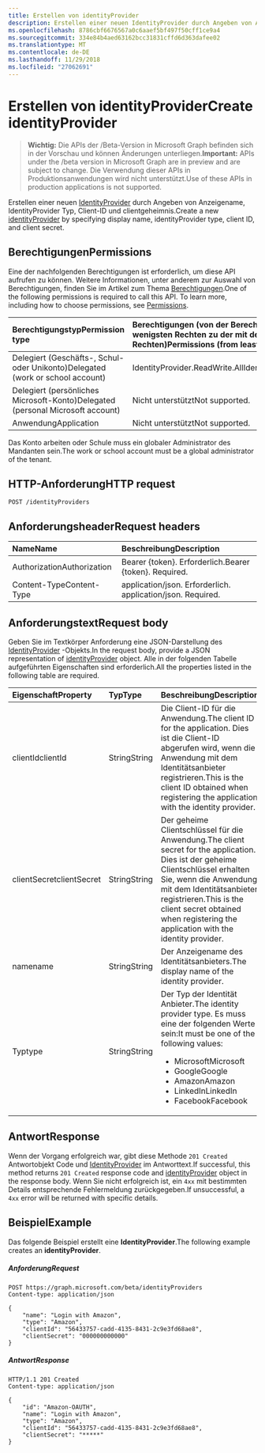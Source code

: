```yaml
---
title: Erstellen von identityProvider
description: Erstellen einer neuen IdentityProvider durch Angeben von Anzeigename, IdentityProvider Typ, Client-ID und clientgeheimnis.
ms.openlocfilehash: 8786cbf6676567a0c6aaef5bf497f50cff1ce9a4
ms.sourcegitcommit: 334e84b4aed63162bcc31831cffd6d363dafee02
ms.translationtype: MT
ms.contentlocale: de-DE
ms.lasthandoff: 11/29/2018
ms.locfileid: "27062691"
---
```

# <a name="create-identityprovider"></a><span data-ttu-id="bf211-103">Erstellen von identityProvider</span><span class="sxs-lookup"><span data-stu-id="bf211-103">Create identityProvider</span></span>

> <span data-ttu-id="bf211-104">**Wichtig:** Die APIs der /Beta-Version in Microsoft Graph befinden sich in der Vorschau und können Änderungen unterliegen.</span><span class="sxs-lookup"><span data-stu-id="bf211-104">**Important:** APIs under the /beta version in Microsoft Graph are in preview and are subject to change.</span></span> <span data-ttu-id="bf211-105">Die Verwendung dieser APIs in Produktionsanwendungen wird nicht unterstützt.</span><span class="sxs-lookup"><span data-stu-id="bf211-105">Use of these APIs in production applications is not supported.</span></span>

<span data-ttu-id="bf211-106">Erstellen einer neuen [IdentityProvider](../resources/identityprovider.md) durch Angeben von Anzeigename, IdentityProvider Typ, Client-ID und clientgeheimnis.</span><span class="sxs-lookup"><span data-stu-id="bf211-106">Create a new [identityProvider](../resources/identityprovider.md) by specifying display name, identityProvider type, client ID, and client secret.</span></span>

## <a name="permissions"></a><span data-ttu-id="bf211-107">Berechtigungen</span><span class="sxs-lookup"><span data-stu-id="bf211-107">Permissions</span></span>

<span data-ttu-id="bf211-p102">Eine der nachfolgenden Berechtigungen ist erforderlich, um diese API aufrufen zu können. Weitere Informationen, unter anderem zur Auswahl von Berechtigungen, finden Sie im Artikel zum Thema [Berechtigungen](/graph/permissions-reference).</span><span class="sxs-lookup"><span data-stu-id="bf211-p102">One of the following permissions is required to call this API. To learn more, including how to choose permissions, see [Permissions](/graph/permissions-reference).</span></span>

|<span data-ttu-id="bf211-110">Berechtigungstyp</span><span class="sxs-lookup"><span data-stu-id="bf211-110">Permission type</span></span>      | <span data-ttu-id="bf211-111">Berechtigungen (von der Berechtigung mit den wenigsten Rechten zu der mit den meisten Rechten)</span><span class="sxs-lookup"><span data-stu-id="bf211-111">Permissions (from least to most privileged)</span></span>              |
|:--------------------|:---------------------------------------------------------|
|<span data-ttu-id="bf211-112">Delegiert (Geschäfts-, Schul- oder Unikonto)</span><span class="sxs-lookup"><span data-stu-id="bf211-112">Delegated (work or school account)</span></span>|<span data-ttu-id="bf211-113">IdentityProvider.ReadWrite.All</span><span class="sxs-lookup"><span data-stu-id="bf211-113">IdentityProvider.ReadWrite.All</span></span>|
|<span data-ttu-id="bf211-114">Delegiert (persönliches Microsoft-Konto)</span><span class="sxs-lookup"><span data-stu-id="bf211-114">Delegated (personal Microsoft account)</span></span>| <span data-ttu-id="bf211-115">Nicht unterstützt</span><span class="sxs-lookup"><span data-stu-id="bf211-115">Not supported.</span></span>|
|<span data-ttu-id="bf211-116">Anwendung</span><span class="sxs-lookup"><span data-stu-id="bf211-116">Application</span></span>|<span data-ttu-id="bf211-117">Nicht unterstützt</span><span class="sxs-lookup"><span data-stu-id="bf211-117">Not supported.</span></span>|

<span data-ttu-id="bf211-118">Das Konto arbeiten oder Schule muss ein globaler Administrator des Mandanten sein.</span><span class="sxs-lookup"><span data-stu-id="bf211-118">The work or school account must be a global administrator of the tenant.</span></span>

## <a name="http-request"></a><span data-ttu-id="bf211-119">HTTP-Anforderung</span><span class="sxs-lookup"><span data-stu-id="bf211-119">HTTP request</span></span>

<!-- { "blockType": "ignored" } -->
```http
POST /identityProviders
```

## <a name="request-headers"></a><span data-ttu-id="bf211-120">Anforderungsheader</span><span class="sxs-lookup"><span data-stu-id="bf211-120">Request headers</span></span>

|<span data-ttu-id="bf211-121">Name</span><span class="sxs-lookup"><span data-stu-id="bf211-121">Name</span></span>|<span data-ttu-id="bf211-122">Beschreibung</span><span class="sxs-lookup"><span data-stu-id="bf211-122">Description</span></span>|
|:---------------|:----------|
|<span data-ttu-id="bf211-123">Authorization</span><span class="sxs-lookup"><span data-stu-id="bf211-123">Authorization</span></span>|<span data-ttu-id="bf211-p103">Bearer {token}. Erforderlich.</span><span class="sxs-lookup"><span data-stu-id="bf211-p103">Bearer {token}. Required.</span></span>|
|<span data-ttu-id="bf211-126">Content-Type</span><span class="sxs-lookup"><span data-stu-id="bf211-126">Content-Type</span></span>|<span data-ttu-id="bf211-p104">application/json. Erforderlich. </span><span class="sxs-lookup"><span data-stu-id="bf211-p104">application/json. Required.</span></span>|

## <a name="request-body"></a><span data-ttu-id="bf211-129">Anforderungstext</span><span class="sxs-lookup"><span data-stu-id="bf211-129">Request body</span></span>

<span data-ttu-id="bf211-130">Geben Sie im Textkörper Anforderung eine JSON-Darstellung des [IdentityProvider](../resources/identityprovider.md) -Objekts.</span><span class="sxs-lookup"><span data-stu-id="bf211-130">In the request body, provide a JSON representation of [identityProvider](../resources/identityprovider.md) object.</span></span> <span data-ttu-id="bf211-131">Alle in der folgenden Tabelle aufgeführten Eigenschaften sind erforderlich.</span><span class="sxs-lookup"><span data-stu-id="bf211-131">All the properties listed in the following table are required.</span></span>

|<span data-ttu-id="bf211-132">Eigenschaft</span><span class="sxs-lookup"><span data-stu-id="bf211-132">Property</span></span>|<span data-ttu-id="bf211-133">Typ</span><span class="sxs-lookup"><span data-stu-id="bf211-133">Type</span></span>|<span data-ttu-id="bf211-134">Beschreibung</span><span class="sxs-lookup"><span data-stu-id="bf211-134">Description</span></span>|
|:---------------|:--------|:----------|
|<span data-ttu-id="bf211-135">clientId</span><span class="sxs-lookup"><span data-stu-id="bf211-135">clientId</span></span>|<span data-ttu-id="bf211-136">String</span><span class="sxs-lookup"><span data-stu-id="bf211-136">String</span></span>|<span data-ttu-id="bf211-137">Die Client-ID für die Anwendung.</span><span class="sxs-lookup"><span data-stu-id="bf211-137">The client ID for the application.</span></span> <span data-ttu-id="bf211-138">Dies ist die Client-ID abgerufen wird, wenn die Anwendung mit dem Identitätsanbieter registrieren.</span><span class="sxs-lookup"><span data-stu-id="bf211-138">This is the client ID obtained when registering the application with the identity provider.</span></span>|
|<span data-ttu-id="bf211-139">clientSecret</span><span class="sxs-lookup"><span data-stu-id="bf211-139">clientSecret</span></span>|<span data-ttu-id="bf211-140">String</span><span class="sxs-lookup"><span data-stu-id="bf211-140">String</span></span>|<span data-ttu-id="bf211-141">Der geheime Clientschlüssel für die Anwendung.</span><span class="sxs-lookup"><span data-stu-id="bf211-141">The client secret for the application.</span></span> <span data-ttu-id="bf211-142">Dies ist der geheime Clientschlüssel erhalten Sie, wenn die Anwendung mit dem Identitätsanbieter registrieren.</span><span class="sxs-lookup"><span data-stu-id="bf211-142">This is the client secret obtained when registering the application with the identity provider.</span></span>|
|<span data-ttu-id="bf211-143">name</span><span class="sxs-lookup"><span data-stu-id="bf211-143">name</span></span>|<span data-ttu-id="bf211-144">String</span><span class="sxs-lookup"><span data-stu-id="bf211-144">String</span></span>|<span data-ttu-id="bf211-145">Der Anzeigename des Identitätsanbieters.</span><span class="sxs-lookup"><span data-stu-id="bf211-145">The display name of the identity provider.</span></span>|
|<span data-ttu-id="bf211-146">Typ</span><span class="sxs-lookup"><span data-stu-id="bf211-146">type</span></span>|<span data-ttu-id="bf211-147">String</span><span class="sxs-lookup"><span data-stu-id="bf211-147">String</span></span>|<span data-ttu-id="bf211-148">Der Typ der Identität Anbieter.</span><span class="sxs-lookup"><span data-stu-id="bf211-148">The identity provider type.</span></span> <span data-ttu-id="bf211-149">Es muss eine der folgenden Werte sein:</span><span class="sxs-lookup"><span data-stu-id="bf211-149">It must be one of the following values:</span></span> <ul><li/><span data-ttu-id="bf211-150">Microsoft</span><span class="sxs-lookup"><span data-stu-id="bf211-150">Microsoft</span></span><li/><span data-ttu-id="bf211-151">Google</span><span class="sxs-lookup"><span data-stu-id="bf211-151">Google</span></span><li/><span data-ttu-id="bf211-152">Amazon</span><span class="sxs-lookup"><span data-stu-id="bf211-152">Amazon</span></span><li/><span data-ttu-id="bf211-153">LinkedIn</span><span class="sxs-lookup"><span data-stu-id="bf211-153">LinkedIn</span></span><li/><span data-ttu-id="bf211-154">Facebook</span><span class="sxs-lookup"><span data-stu-id="bf211-154">Facebook</span></span></ul>|

## <a name="response"></a><span data-ttu-id="bf211-155">Antwort</span><span class="sxs-lookup"><span data-stu-id="bf211-155">Response</span></span>

<span data-ttu-id="bf211-156">Wenn der Vorgang erfolgreich war, gibt diese Methode `201 Created` Antwortobjekt Code und [IdentityProvider](../resources/identityprovider.md) im Antworttext.</span><span class="sxs-lookup"><span data-stu-id="bf211-156">If successful, this method returns `201 Created` response code and [identityProvider](../resources/identityprovider.md) object in the response body.</span></span> <span data-ttu-id="bf211-157">Wenn Sie nicht erfolgreich ist, ein `4xx` mit bestimmten Details entsprechende Fehlermeldung zurückgegeben.</span><span class="sxs-lookup"><span data-stu-id="bf211-157">If unsuccessful, a `4xx` error will be returned with specific details.</span></span>

## <a name="example"></a><span data-ttu-id="bf211-158">Beispiel</span><span class="sxs-lookup"><span data-stu-id="bf211-158">Example</span></span>

<span data-ttu-id="bf211-159">Das folgende Beispiel erstellt eine **IdentityProvider**.</span><span class="sxs-lookup"><span data-stu-id="bf211-159">The following example creates an **identityProvider**.</span></span>

##### <a name="request"></a><span data-ttu-id="bf211-160">Anforderung</span><span class="sxs-lookup"><span data-stu-id="bf211-160">Request</span></span>

<!-- {
  "blockType": "request",
  "name": "create_identityprovider_from_identityproviders"
}-->
```http
POST https://graph.microsoft.com/beta/identityProviders
Content-type: application/json

{
    "name": "Login with Amazon",
    "type": "Amazon",
    "clientId": "56433757-cadd-4135-8431-2c9e3fd68ae8",
    "clientSecret": "000000000000"
}
```

##### <a name="response"></a><span data-ttu-id="bf211-161">Antwort</span><span class="sxs-lookup"><span data-stu-id="bf211-161">Response</span></span>

<!-- {
  "blockType": "response",
  "truncated": true,
  "@odata.type": "microsoft.graph.IdentityProvider"
} -->
```http
HTTP/1.1 201 Created
Content-type: application/json

{
    "id": "Amazon-OAUTH",
    "name": "Login with Amazon",
    "type": "Amazon",
    "clientId": "56433757-cadd-4135-8431-2c9e3fd68ae8",
    "clientSecret": "*****"
}
```
<!-- uuid: 8fcb5dbc-d5aa-4681-8e31-b001d5168d79
2015-10-25 14:57:30 UTC -->
<!-- {
  "type": "#page.annotation",
  "description": "Create identityProvider",
  "keywords": "",
  "section": "documentation",
  "tocPath": ""
}-->
